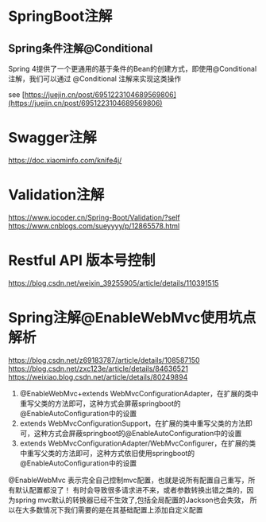 # SpringBoot注解
## Spring条件注解@Conditional
Spring 4提供了一个更通用的基于条件的Bean的创建方式，即使用@Conditional注解，我们可以通过 @Conditional 注解来实现这类操作
 
see [https://juejin.cn/post/6951223104689569806](https://juejin.cn/post/6951223104689569806)

# Swagger注解
https://doc.xiaominfo.com/knife4j/

# Validation注解
https://www.iocoder.cn/Spring-Boot/Validation/?self
https://www.cnblogs.com/sueyyyy/p/12865578.html

# Restful API 版本号控制
https://blog.csdn.net/weixin_39255905/article/details/110391515


# Spring注解@EnableWebMvc使用坑点解析
https://blog.csdn.net/z69183787/article/details/108587150
https://blog.csdn.net/zxc123e/article/details/84636521
https://weixiao.blog.csdn.net/article/details/80249894

1. @EnableWebMvc+extends WebMvcConfigurationAdapter，在扩展的类中重写父类的方法即可，这种方式会屏蔽springboot的@EnableAutoConfiguration中的设置
2. extends WebMvcConfigurationSupport，在扩展的类中重写父类的方法即可，这种方式会屏蔽springboot的@EnableAutoConfiguration中的设置
3. extends WebMvcConfigurationAdapter/WebMvcConfigurer，在扩展的类中重写父类的方法即可，这种方式依旧使用springboot的@EnableAutoConfiguration中的设置


@EnableWebMvc
表示完全自己控制mvc配置，也就是说所有配置自己重写，所有默认配置都没了！
有时会导致很多请求进不来，或者参数转换出错之类的，因为spring mvc默认的转换器已经不生效了,包括全局配置的Jackson也会失效，
所以在大多数情况下我们需要的是在其基础配置上添加自定义配置